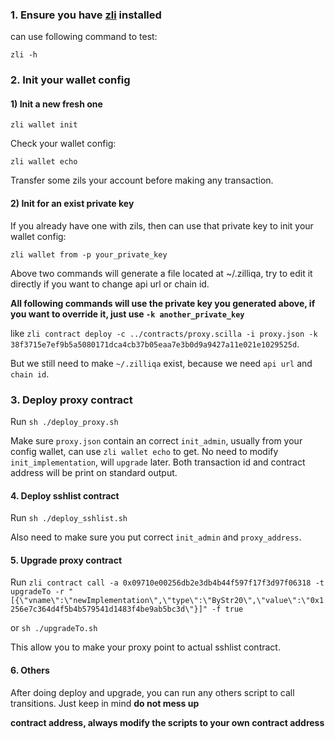 ### 1. Ensure you have [zli](https://github.com/Zilliqa/zli) installed

can use following command to test:

```shell script
zli -h
```

### 2. Init your wallet config

#### 1) Init a new fresh one

```shell script
zli wallet init
```

Check your wallet config:

```shell script
zli wallet echo
```

Transfer some zils your account before making any transaction.

#### 2) Init for an exist private key

If you already have one with zils, then can use that private key to init your wallet config:

```shell script
zli wallet from -p your_private_key
```

Above two commands will generate a file located at ~/.zilliqa, try to edit it directly if you want to change api url or chain
id.

<b>All following commands will use the private key you generated above, if you want to override it, just use `-k another_private_key`</b>

like `zli contract deploy -c ../contracts/proxy.scilla -i proxy.json -k 38f3715e7ef9b5a5080171dca4cb37b05eaa7e3b0d9a9427a11e021e1029525d`.

But we still need to make `~/.zilliqa` exist, because we need `api url` and `chain id`.

### 3. Deploy proxy contract

Run `sh ./deploy_proxy.sh`

Make sure `proxy.json` contain an correct `init_admin`, usually from your config wallet, can use `zli wallet echo` to get.
No need to modify `init_implementation`, will `upgrade` later. Both transaction id and contract address will be print on
standard output.

#### 4. Deploy sshlist contract

Run `sh ./deploy_sshlist.sh`

Also need to make sure you put correct `init_admin` and `proxy_address`.

#### 5. Upgrade proxy contract

Run `zli contract call -a 0x09710e00256db2e3db4b44f597f17f3d97f06318 -t upgradeTo -r "[{\"vname\":\"newImplementation\",\"type\":\"ByStr20\",\"value\":\"0x1256e7c364d4f5b4b579541d1483f4be9ab5bc3d\"}]" -f true`

or `sh ./upgradeTo.sh`

This allow you to make your proxy point to actual sshlist contract.

#### 6. Others

After doing deploy and upgrade, you can run any others script to call transitions. Just keep in mind <b>do not mess up

contract address, always modify the scripts to your own contract address</b>
